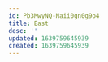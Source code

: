 ```yaml
---
id: Pb3MwyNQ-Naii0gn0g9o4
title: East
desc: ''
updated: 1639759645939
created: 1639759645939
---
```


